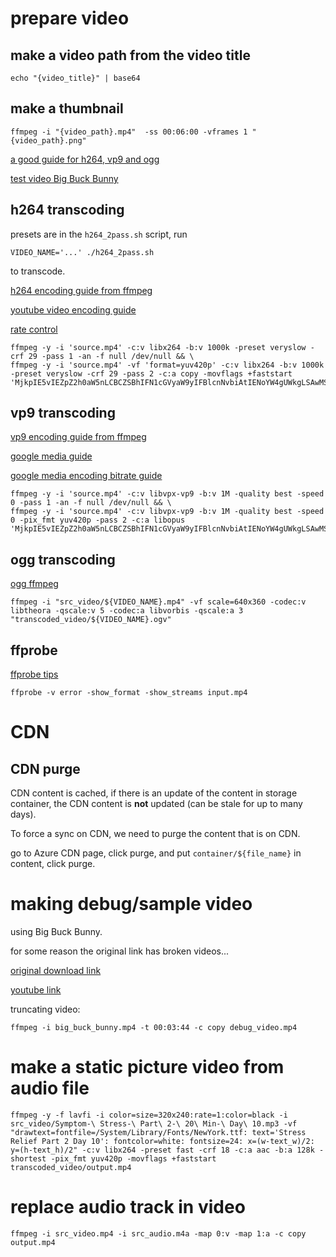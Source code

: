 
# prepare video

## make a video path from the video title
```
echo "{video_title}" | base64
```

## make a thumbnail
```
ffmpeg -i "{video_path}.mp4"  -ss 00:06:00 -vframes 1 "{video_path}.png"
```

[a good guide for h264, vp9 and ogg](https://www.s-config.com/video-transcoding-ffmpeg/)

[test video Big Buck Bunny](http://bbb3d.renderfarming.net/download.html)

## h264 transcoding

presets are in the `h264_2pass.sh` script, run 

```
VIDEO_NAME='...' ./h264_2pass.sh
```

to transcode.

[h264 encoding guide from ffmpeg](https://trac.ffmpeg.org/wiki/Encode/H.264)

[youtube video encoding guide](https://trac.ffmpeg.org/wiki/Encode/YouTube)

[rate control](https://slhck.info/video/2017/03/01/rate-control.html)

```
ffmpeg -y -i 'source.mp4' -c:v libx264 -b:v 1000k -preset veryslow -crf 29 -pass 1 -an -f null /dev/null && \
ffmpeg -y -i 'source.mp4' -vf 'format=yuv420p' -c:v libx264 -b:v 1000k -preset veryslow -crf 29 -pass 2 -c:a copy -movflags +faststart 'MjkpIE5vIEZpZ2h0aW5nLCBCZSBhIFN1cGVyaW9yIFBlcnNvbiAtIENoYW4gUWkgLSAwMS8yMy8yMDE4Cg==.mp4'
```


## vp9 transcoding
[vp9 encoding guide from ffmpeg](https://trac.ffmpeg.org/wiki/Encode/VP9)

[google media guide](https://developers.google.com/media/vp9/settings/vod/)

[google media encoding bitrate guide](https://developers.google.com/media/vp9/settings#encoding_bitrates)

```
ffmpeg -y -i 'source.mp4' -c:v libvpx-vp9 -b:v 1M -quality best -speed 0 -pass 1 -an -f null /dev/null && \
ffmpeg -y -i 'source.mp4' -c:v libvpx-vp9 -b:v 1M -quality best -speed 0 -pix_fmt yuv420p -pass 2 -c:a libopus 'MjkpIE5vIEZpZ2h0aW5nLCBCZSBhIFN1cGVyaW9yIFBlcnNvbiAtIENoYW4gUWkgLSAwMS8yMy8yMDE4Cg==.webm'
```

## ogg transcoding
[ogg ffmpeg](https://trac.ffmpeg.org/wiki/TheoraVorbisEncodingGuide)

```
ffmpeg -i "src_video/${VIDEO_NAME}.mp4" -vf scale=640x360 -codec:v libtheora -qscale:v 5 -codec:a libvorbis -qscale:a 3 "transcoded_video/${VIDEO_NAME}.ogv"
```

## ffprobe
[ffprobe tips](https://trac.ffmpeg.org/wiki/FFprobeTips)


`ffprobe -v error -show_format -show_streams input.mp4`

# CDN

## CDN purge
CDN content is cached, if there is an update of the content in storage container, the CDN content is **not** updated (can be stale for up to many days).

To force a sync on CDN, we need to purge the content that is on CDN. 

go to Azure CDN page, click purge, and put `container/${file_name}` in content, click purge.


# making debug/sample video

using Big Buck Bunny.

for some reason the original link has broken videos...

[original download link](http://bbb3d.renderfarming.net/download.html) 

[youtube link](https://www.youtube.com/watch?v=YE7VzlLtp-4)

truncating video:

```
ffmpeg -i big_buck_bunny.mp4 -t 00:03:44 -c copy debug_video.mp4
```

# make a static picture video from audio file
```
ffmpeg -y -f lavfi -i color=size=320x240:rate=1:color=black -i src_video/Symptom-\ Stress-\ Part\ 2-\ 20\ Min-\ Day\ 10.mp3 -vf "drawtext=fontfile=/System/Library/Fonts/NewYork.ttf: text='Stress Relief Part 2 Day 10': fontcolor=white: fontsize=24: x=(w-text_w)/2: y=(h-text_h)/2" -c:v libx264 -preset fast -crf 18 -c:a aac -b:a 128k -shortest -pix_fmt yuv420p -movflags +faststart transcoded_video/output.mp4
```


# replace audio track in video
```
ffmpeg -i src_video.mp4 -i src_audio.m4a -map 0:v -map 1:a -c copy output.mp4
```